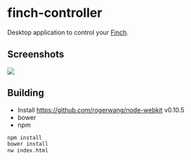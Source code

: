 
# finch-controller

Desktop application to control your [Finch](http://www.finchrobot.com/).

## Screenshots

![](http://dl.dropbox.com/u/6426177/Screenshot%20from%202014-11-11%2016%3A14%3A39.png)

## Building

* Install https://github.com/rogerwang/node-webkit  v0.10.5
* bower
* npm

```bash
npm install
bower install
nw index.html
```
